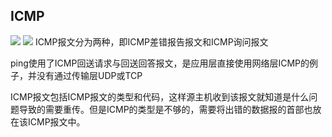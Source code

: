 ## ICMP
![](https://github.com/sjtu-course/homework/blob/main/YiyanWang/hw2/network/%E5%AE%9E%E9%AA%8C%E4%B8%89/image/pic1.PNG)
![](https://github.com/sjtu-course/homework/blob/main/YiyanWang/hw2/network/%E5%AE%9E%E9%AA%8C%E4%B8%89/image/pic2.PNG)
ICMP报文分为两种，即ICMP差错报告报文和ICMP询问报文  

ping使用了ICMP回送请求与回送回答报文，是应用层直接使用网络层ICMP的例子，并没有通过传输层UDP或TCP  

ICMP报文包括ICMP报文的类型和代码，这样源主机收到该报文就知道是什么问题导致的需要重传。但是ICMP的类型是不够的，需要将出错的数据报的首部也放在该ICMP报文中。
